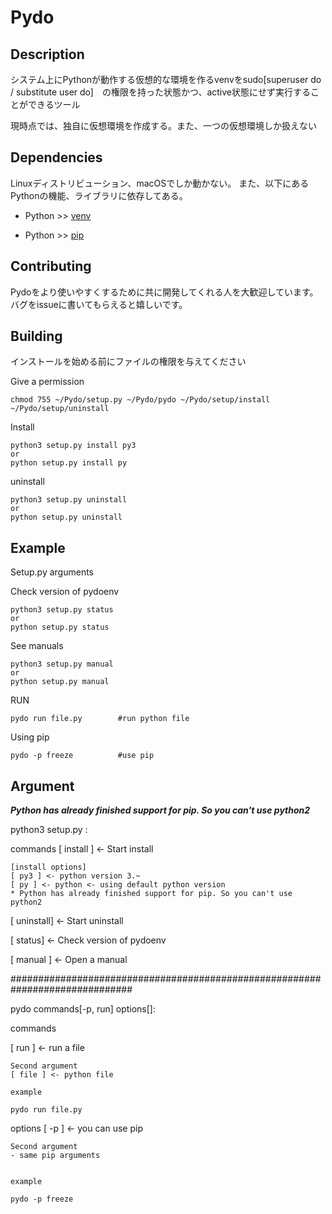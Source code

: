 # Pydo

## Description
システム上にPythonが動作する仮想的な環境を作るvenvをsudo[superuser do / substitute user do]　の権限を持った状態かつ、active状態にせず実行することができるツール

現時点では、独自に仮想環境を作成する。また、一つの仮想環境しか扱えない

## Dependencies
Linuxディストリビューション、macOSでしか動かない。
また、以下にあるPythonの機能、ライブラリに依存してある。

- Python >> [venv](https://docs.python.org/ja/3/library/venv.html)
  
- Python >> [pip](https://pip.pypa.io/en/stable/)

## Contributing
Pydoをより使いやすくするために共に開発してくれる人を大歓迎しています。バグをissueに書いてもらえると嬉しいです。


## Building

インストールを始める前にファイルの権限を与えてください

Give a permission
```
chmod 755 ~/Pydo/setup.py ~/Pydo/pydo ~/Pydo/setup/install ~/Pydo/setup/uninstall

```

Install
```command
python3 setup.py install py3
or
python setup.py install py
```
uninstall 
```command
python3 setup.py uninstall
or
python setup.py uninstall
```

## Example

Setup.py arguments

Check version of pydoenv
```command
python3 setup.py status
or
python setup.py status
```

See manuals
```command
python3 setup.py manual
or
python setup.py manual
```




RUN
```command
pydo run file.py        #run python file
```

Using pip
```command
pydo -p freeze          #use pip
```

## Argument

***Python has already finished support for pip. So you can't use python2***

python3 setup.py :

commands
[ install ] <- Start install

    [install options]
    [ py3 ] <- python version 3.~
    [ py ] <- python <- using default python version
    * Python has already finished support for pip. So you can't use python2

[ uninstall] <- Start uninstall

[ status] <- Check version of pydoenv

[ manual ]  <- Open a manual



##############################################################################

pydo commands[-p, run]  options[]:


commands

[ run ] <- run a file

    Second argument
    [ file ] <- python file
    
    example
    
    pydo run file.py

options
[ -p ] <- you can use pip

    Second argument
    - same pip arguments


    example 
    
    pydo -p freeze
